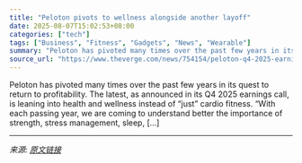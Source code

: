 ```yaml
---
title: "Peloton pivots to wellness alongside another layoff"
date: 2025-08-07T15:02:53+08:00
categories: ["tech"]
tags: ["Business", "Fitness", "Gadgets", "News", "Wearable"]
summary: "Peloton has pivoted many times over the past few years in its quest to return to profitability. The latest, as announced in its Q4 2025 earnings call, is leaning into health and wellness instead of “j"
source_url: "https://www.theverge.com/news/754154/peloton-q4-2025-earnings-layoffs-wellness-price"
---
```


Peloton has pivoted many times over the past few years in its quest to return to profitability. The latest, as announced in its Q4 2025 earnings call, is leaning into health and wellness instead of “just” cardio fitness. “With each passing year, we are coming to understand better the importance of strength, stress management, sleep, [&#8230;]

---

*来源: [原文链接](https://www.theverge.com/news/754154/peloton-q4-2025-earnings-layoffs-wellness-price)*
